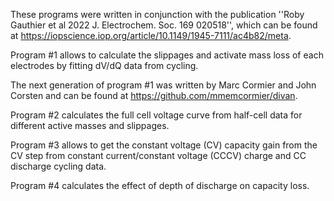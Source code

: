These programs were written in conjunction with the publication ''Roby Gauthier et al 2022 J. Electrochem. Soc. 169 020518'',
which can be found at https://iopscience.iop.org/article/10.1149/1945-7111/ac4b82/meta.

Program #1 allows to calculate the slippages and activate mass loss of each electrodes by fitting dV/dQ data from cycling. 

The next generation of program #1 was written by Marc Cormier and John Corsten and can be found at https://github.com/mmemcormier/divan.

Program #2 calculates the full cell voltage curve from half-cell data for different active masses and slippages.

Program #3 allows to get the constant voltage (CV) capacity gain from the CV step from constant current/constant voltage (CCCV) charge and CC discharge cycling data.

Program #4 calculates the effect of depth of discharge on capacity loss.

